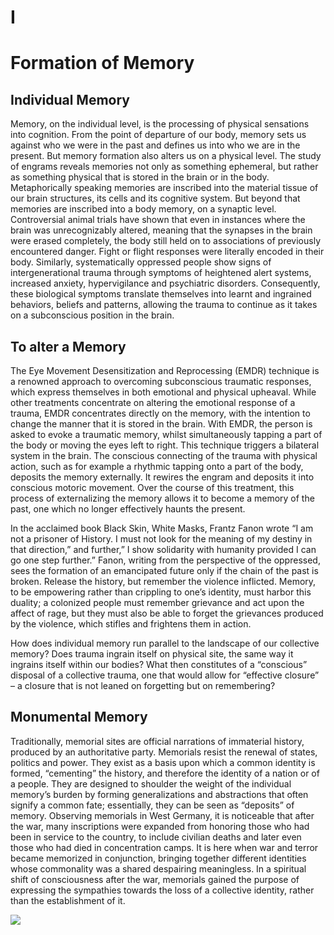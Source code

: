 <div class="chapter half-height">

# I
# Formation of Memory

</div>

<div class="two-columns">
<div class="left">

## Individual Memory
Memory, on the individual level, is the processing of physical sensations into cognition. From the point of departure of our body, memory sets us against who we were in the past and defines us into who we are in the present.  But memory formation also alters us on a physical level. The study of engrams  reveals memories not only as something ephemeral, but rather as something physical that is stored in the brain or in the body. Metaphorically speaking memories are inscribed into the material tissue of our brain structures, its cells and its cognitive system. But beyond that memories are inscribed into a body memory, on a synaptic level.  Controversial animal trials have shown that even in instances where the brain was unrecognizably altered, meaning that the synapses in the brain were erased completely, the body still held on to associations of previously encountered danger. Fight or flight responses were literally encoded in their body. Similarly, systematically oppressed people show signs of intergenerational trauma  through symptoms of heightened alert systems, increased anxiety, hypervigilance and psychiatric disorders. Consequently, these biological symptoms translate themselves into learnt and ingrained behaviors, beliefs and patterns, allowing the trauma to continue as it takes on a subconscious position in the brain. 

## To alter a Memory
The Eye Movement Desensitization and Reprocessing (EMDR) technique is a renowned approach to overcoming subconscious traumatic responses, which express themselves in both emotional and physical upheaval. While other treatments concentrate on altering the emotional response of a trauma, EMDR concentrates directly on the memory, with the intention to change the manner that it is stored in the brain. With EMDR, the person is asked to evoke a traumatic memory, whilst simultaneously tapping a part of the body or moving the eyes left to right. This technique triggers a bilateral system in the brain. The conscious connecting of the trauma with physical action, such as for example a rhythmic tapping onto a part of the body, deposits the memory externally. It rewires the engram and deposits it into conscious motoric movement. Over the course of this treatment, this process of externalizing the memory allows it to become a memory of the past, one which no longer effectively haunts the present. 

In the acclaimed book Black Skin, White Masks, Frantz Fanon wrote “I am not a prisoner of History. I must not look for the meaning of my destiny in that direction,” and further,” I show solidarity with humanity provided I can go one step further.”  Fanon, writing from the perspective of the oppressed, sees the formation of an emancipated future only if the chain of the past is broken. Release the history, but remember the violence inflicted. Memory, to be empowering rather than crippling to one’s identity, must harbor this duality; a colonized people must remember grievance and act upon the affect of rage, but they must also be able to forget the grievances produced by the violence, which stifles and frightens them in action. 

How does individual memory run parallel to the landscape of our collective memory?  Does trauma ingrain itself on physical site, the same way it ingrains itself within our bodies? What then constitutes of a “conscious” disposal of a collective trauma, one that would allow for “effective closure” – a closure that is not leaned on forgetting but on remembering?

## Monumental Memory
Traditionally, memorial sites are official narrations of immaterial history, produced by an authoritative party. Memorials resist the renewal of states, politics and power. They exist as a basis upon which a common identity is formed, “cementing” the history, and therefore the identity of a nation or of a people. They are designed to shoulder the weight of the individual memory’s burden by forming generalizations and abstractions that often signify a common fate; essentially, they can be seen as “deposits” of memory. Observing memorials in West Germany, it is noticeable that after the war, many inscriptions were expanded from honoring those who had been in service to the country, to include civilian deaths and later even those who had died in concentration camps. It is here when war and terror became memorized in conjunction, bringing together different identities whose commonality was a shared despairing meaningless. In a spiritual shift of consciousness after the war, memorials gained the purpose of expressing the sympathies towards the loss of a collective identity, rather than the establishment of it.  


</div>

<div class="right">
    <img src="./images/00-image.jpg"></img>
</div>



[^1]: Sed ut perspiciatis unde omnis iste natus error sit voluptatem accusantium doloremque laudantium, totam rem aperiam, eaque ipsa quae ab illo inventore veritatis et quasi architecto beatae vitae dicta sunt explicabo. Nemo enim ipsam voluptatem quia voluptas sit aspernatur aut odit aut fugit, sed quia consequuntur magni dolores eos qui ratione voluptatem sequi nesciunt.

[^2]: Neque porro quisquam est, qui dolorem ipsum quia dolor sit amet, consectetur, adipisci velit, sed quia non numquam eius modi tempora incidunt ut labore et dolore magnam aliquam quaerat voluptatem. Ut enim ad minima veniam, quis nostrum exercitationem ullam corporis suscipit laboriosam, nisi ut aliquid ex ea commodi consequatur? Quis autem vel eum iure reprehenderit qui in ea voluptate velit esse quam nihil molestiae consequatur, vel illum qui dolorem eum fugiat quo voluptas nulla pariatur?